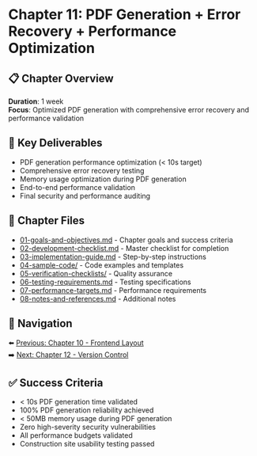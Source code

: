 # Chapter 11: PDF Generation + Error Recovery + Performance Optimization

## 📋 Chapter Overview

**Duration**: 1 week  
**Focus**: Optimized PDF generation with comprehensive error recovery and performance validation

## 🎯 Key Deliverables

- PDF generation performance optimization (< 10s target)
- Comprehensive error recovery testing
- Memory usage optimization during PDF generation
- End-to-end performance validation
- Final security and performance auditing

## 📁 Chapter Files

- [01-goals-and-objectives.md](./01-goals-and-objectives.md) - Chapter goals and success criteria
- [02-development-checklist.md](./02-development-checklist.md) - Master checklist for completion
- [03-implementation-guide.md](./03-implementation-guide.md) - Step-by-step instructions
- [04-sample-code/](./04-sample-code/) - Code examples and templates
- [05-verification-checklists/](./05-verification-checklists/) - Quality assurance
- [06-testing-requirements.md](./06-testing-requirements.md) - Testing specifications
- [07-performance-targets.md](./07-performance-targets.md) - Performance requirements
- [08-notes-and-references.md](./08-notes-and-references.md) - Additional notes

## 🔗 Navigation

⬅️ [Previous: Chapter 10 - Frontend Layout](../chapter-10-frontend-layout/README.md)  
➡️ [Next: Chapter 12 - Version Control](../chapter-12-version-control/README.md)

## ✅ Success Criteria

- < 10s PDF generation time validated
- 100% PDF generation reliability achieved
- < 50MB memory usage during PDF generation
- Zero high-severity security vulnerabilities
- All performance budgets validated
- Construction site usability testing passed
